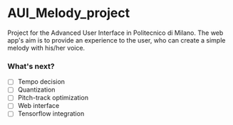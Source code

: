 # AUI_Melody_project
Project for the Advanced User Interface in Politecnico di Milano. The web app's aim is to provide an experience to the user, who can create a simple melody with his/her voice.

### What's next?

- [ ] Tempo decision
- [ ] Quantization
- [ ] Pitch-track optimization
- [ ] Web interface
- [ ] Tensorflow integration